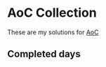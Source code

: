 # AoC Collection

These are my solutions for [AoC](https://adventofcode.com/)

## Completed days

<!--- advent_readme_stars_2015 table --->

<!--- advent_readme_stars_2016 table --->

<!--- advent_readme_stars_2017 table --->

<!--- advent_readme_stars_2018 table --->

<!--- advent_readme_stars_2019 table --->

<!--- advent_readme_stars_2020 table --->

<!--- advent_readme_stars_2021 table --->

<!--- advent_readme_stars_2022 table --->
